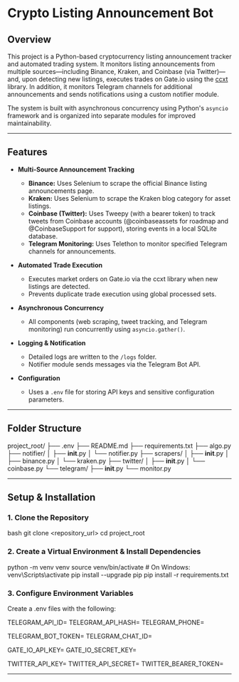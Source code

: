 # Crypto Listing Announcement Bot

## Overview

This project is a Python-based cryptocurrency listing announcement tracker and automated trading system. It monitors listing announcements from multiple sources—including Binance, Kraken, and Coinbase (via Twitter)—and, upon detecting new listings, executes trades on Gate.io using the [ccxt](https://github.com/ccxt/ccxt) library. In addition, it monitors Telegram channels for additional announcements and sends notifications using a custom notifier module.

The system is built with asynchronous concurrency using Python's `asyncio` framework and is organized into separate modules for improved maintainability.

---

## Features

- **Multi-Source Announcement Tracking**
  - **Binance:** Uses Selenium to scrape the official Binance listing announcements page.
  - **Kraken:** Uses Selenium to scrape the Kraken blog category for asset listings.
  - **Coinbase (Twitter):** Uses Tweepy (with a bearer token) to track tweets from Coinbase accounts (@coinbaseassets for roadmap and @CoinbaseSupport for support), storing events in a local SQLite database.
  - **Telegram Monitoring:** Uses Telethon to monitor specified Telegram channels for announcements.

- **Automated Trade Execution**
  - Executes market orders on Gate.io via the ccxt library when new listings are detected.
  - Prevents duplicate trade execution using global processed sets.

- **Asynchronous Concurrency**
  - All components (web scraping, tweet tracking, and Telegram monitoring) run concurrently using `asyncio.gather()`.

- **Logging & Notification**
  - Detailed logs are written to the `/logs` folder.
  - Notifier module sends messages via the Telegram Bot API.

- **Configuration**
  - Uses a `.env` file for storing API keys and sensitive configuration parameters.

---

## Folder Structure

project_root/
├── .env
├── README.md
├── requirements.txt
├── algo.py
├── notifier/
│   ├── __init__.py
│   └── notifier.py
├── scrapers/
│   ├── __init__.py
│   ├── binance.py
│   └── kraken.py
├── twitter/
│   ├── __init__.py
│   └── coinbase.py
└── telegram/
    ├── __init__.py
    └── monitor.py


---

## Setup & Installation

### 1. Clone the Repository

bash
git clone <repository_url>
cd project_root


### 2. Create a Virtual Environment & Install Dependencies

python -m venv venv
source venv/bin/activate   # On Windows: venv\Scripts\activate
pip install --upgrade pip
pip install -r requirements.txt


### 3. Configure Environment Variables

Create a .env files with the following:

TELEGRAM_API_ID=
TELEGRAM_API_HASH=
TELEGRAM_PHONE=

TELEGRAM_BOT_TOKEN=
TELEGRAM_CHAT_ID= 


GATE_IO_API_KEY=
GATE_IO_SECRET_KEY=


TWITTER_API_KEY=
TWITTER_API_SECRET=
TWITTER_BEARER_TOKEN=

---